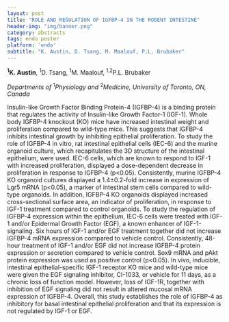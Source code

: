 ```yaml
---
layout: post
title: "ROLE AND REGULATION OF IGFBP-4 IN THE RODENT INTESTINE"
header-img: "img/banner.png"
category: abstracts
tags: endo poster
platform: 'endo'
subtitle: "K. Austin, D. Tsang, M. Maalouf, P.L. Brubaker"
---
```


__<sup>1</sup>K. Austin__, <sup>1</sup>D. Tsang, <sup>1</sup>M. Maalouf, <sup>1,2</sup>P.L. Brubaker

_Departments of_ <sup>1</sup>_Physiology and_ <sup>2</sup>_Medicine, University of
Toronto, ON, Canada_

Insulin-like Growth Factor Binding Protein-4 (IGFBP-4) is a binding
protein that regulates the activity of Insulin-like Growth Factor-1
(IGF-1). Whole body IGFBP-4 knockout (KO) mice have increased intestinal
weight and proliferation compared to wild-type mice. This suggests that
IGFBP-4 inhibits intestinal growth by inhibiting epithelial
proliferation. To study the role of IGFBP-4 in vitro, rat intestinal
epithelial cells (IEC-6) and the murine organoid culture, which
recapitulates the 3D structure of the intestinal epithelium, were used.
IEC-6 cells, which are known to respond to IGF-1 with increased
proliferation, displayed a dose-dependent decrease in proliferation in
response to IGFBP-4 (p&lt;0.05). Consistently, murine IGFBP-4 KO
organoid cultures displayed a 1.4±0.2-fold increase in expression of
Lgr5 mRNA (p&lt;0.05), a marker of intestinal stem cells compared to
wild-type organoids. In addition, IGFBP-4 KO organoids displayed
increased cross-sectional surface area, an indicator of proliferation,
in response to IGF-1 treatment compared to control organoids. To study
the regulation of IGFBP-4 expression within the epithelium, IEC-6 cells
were treated with IGF-1 and/or Epidermal Growth Factor (EGF), a known
enhancer of IGF-1-signaling. Six hours of IGF-1 and/or EGF treatment
together did not increase IGFBP-4 mRNA expression compared to vehicle
control. Consistently, 48-hour treatment of IGF-1 and/or EGF did not
increase IGFBP-4 protein expression or secretion compared to vehicle
control. Sox9 mRNA and pAkt protein expression was used as positive
control (p&lt;0.05). In vivo, inducible, intestinal epithelial-specific
IGF-1 receptor KO mice and wild-type mice were given the EGF signaling
inhibitor, CI-1033, or vehicle for 11 days, as a chronic loss of
function model. However, loss of IGF-1R, together with inhibition of EGF
signaling did not result in altered mucosal mRNA expression of IGFBP-4.
Overall, this study establishes the role of IGFBP-4 as inhibitory for
basal intestinal epithelial proliferation and that its expression is not
regulated by IGF-1 or EGF.
